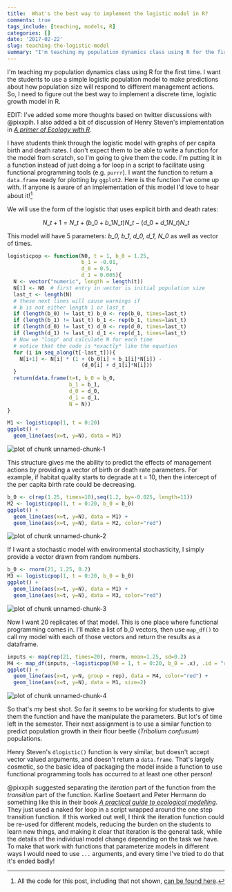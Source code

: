 ```yaml
--- 
title:  What's the best way to implement the logistic model in R?
comments: true
tags_include: [teaching, models, R]
categories: []
date: '2017-02-22'
slug: teaching-the-logistic-model
summary: "I'm teaching my population dynamics class using R for the first time. I want the students to use a simple logistic population model to make predictions about how population size will respond to different management actions. So, I need to figure out the best way to implement a discrete time, logistic growth model in R."
---
```


I'm teaching my population dynamics class using R for the first time. I want the students to use a simple logistic population model to make predictions about how population size will respond to different management actions. So, I need to figure out the best way to implement a discrete time, logistic growth model in R.

EDIT: I've added some more thoughts based on twitter discussions with @pixxpih. I also added a bit of discussion of Henry Steven's implementation in [_A primer of Ecology with R_](http://www.springer.com/life+sciences/ecology?SGWID=0-10034-0-0-0).

I have students think through the logistic model with graphs of per capita birth and death rates. I don't expect them to be able to write a function for the model from scratch, so I'm going to give them the code. I'm putting it in a function instead of just doing a for loop in a script to facilitate using functional programming tools (e.g. `purrr`). I want the function to return a `data.frame` ready for plotting by `ggplot2`. Here is the function I've come up with. If anyone is aware of an implementation of this model I'd love to hear about it![^allthecode]




We will use the form of the logistic that uses explicit birth and death rates:

$$
N\_{t+1} = N\_t + (b\_0 + b\_1 N\_t) N\_t - (d\_0 + d\_1 N\_t) N\_t
$$

This model will have 5 parameters: *b_0, b_1, d_0, d_1, N_0* as well as vector of times.


```r
logisticpop <- function(N0, t = 1, b_0 = 1.25,
                        b_1 = -0.01,
                        d_0 = 0.5,
                        d_1 = 0.005){
  N <- vector("numeric", length = length(t))
  N[1] <- N0  # first entry in vector is initial population size
  last_t <- length(N)
  # these next lines will cause warnings if
  # b is not either length 1 or last_t
  if (length(b_0) != last_t) b_0 <- rep(b_0, times=last_t)
  if (length(b_1) != last_t) b_1 <- rep(b_1, times=last_t)
  if (length(d_0) != last_t) d_0 <- rep(d_0, times=last_t)
  if (length(d_1) != last_t) d_1 <- rep(d_1, times=last_t)
  # Now we "loop" and calculate N for each time
  # notice that the code is *exactly* like the equation
  for (i in seq_along(t[-last_t])){
    N[i+1] <- N[i] * (1 + (b_0[i] + b_1[i]*N[i]) -
                        (d_0[i] + d_1[i]*N[i]))
  }
  return(data.frame(t=t, b_0 = b_0,
                    b_1 = b_1,
                    d_0 = d_0,
                    d_1 = d_1,
                    N = N))
}
```


```r
M1 <- logisticpop(1, t = 0:20)
ggplot() + 
  geom_line(aes(x=t, y=N), data = M1)
```

![plot of chunk unnamed-chunk-1](/figure/whats-the-best-logistic-model/unnamed-chunk-1-1.png)

This structure gives me the ability to predict the effects of management actions by providing a vector of birth or death rate parameters. For example, if habitat quality starts to degrade at t = 10, then the intercept of the per capita birth rate could be decreasing.


```r
b_0 <- c(rep(1.25, times=10),seq(1.2, by=-0.025, length=11))
M2 <- logisticpop(1, t = 0:20, b_0 = b_0)
ggplot() + 
  geom_line(aes(x=t, y=N), data = M1) + 
  geom_line(aes(x=t, y=N), data = M2, color="red")
```

![plot of chunk unnamed-chunk-2](/figure/whats-the-best-logistic-model/unnamed-chunk-2-1.png)

If I want a stochastic model with environmental stochasticity, I simply provide a vector drawn from random numbers.


```r
b_0 <- rnorm(21, 1.25, 0.2)
M3 <- logisticpop(1, t = 0:20, b_0 = b_0)
ggplot() + 
  geom_line(aes(x=t, y=N), data = M1) + 
  geom_line(aes(x=t, y=N), data = M3, color="red")
```

![plot of chunk unnamed-chunk-3](/figure/whats-the-best-logistic-model/unnamed-chunk-3-1.png)

Now I want 20 replicates of that model. This is one place where functional programming comes in. I'll make a list of b_0 vectors, then use `map_df()` to call my model with each of those vectors and return the results as a dataframe.


```r
inputs <- map(rep(21, times=20), rnorm, mean=1.25, sd=0.2)
M4 <- map_df(inputs, ~logisticpop(N0 = 1, t = 0:20, b_0 = .x), .id = "rep")
ggplot() + 
  geom_line(aes(x=t, y=N, group = rep), data = M4, color="red") +
  geom_line(aes(x=t, y=N), data = M1, size=2) 
```

![plot of chunk unnamed-chunk-4](/figure/whats-the-best-logistic-model/unnamed-chunk-4-1.png)

So that's my best shot. So far it seems to be working for students to give them the function and have the manipulate the parameters. But lot's of time left in the semester. Their next assignment is to use a similar function to predict population growth in their flour beetle (*Tribolium confusum*) populations. 

Henry Steven's `dlogistic()` function is very similar, but doesn't accept vector valued arguments, and doesn't return a `data.frame`. That's largely cosmetic, so the basic idea of packaging the model inside a function to use functional programming tools has occurred to at least one other person! 

@pixxpih suggested separating the *iteration* part of the function from the *transition* part of the function. Karline Soetaert and Peter Hermann do something like this in their book [_A practical guide to ecological modelling_](http://www.springer.com/life+sciences/ecology?SGWID=0-10034-0-0-0). They just used a naked for loop in a script wrapped around the one step transition function. If this worked out well, I think the iteration function could be re-used for different models, reducing the burden on the students to learn new things, and making it clear that iteration is the general task, while the details of the individual model change depending on the task we have. To make that work with functions that parameterize models in different ways I would need to use `...` arguments, and every time I've tried to do that it's ended badly! 

[^allthecode]: All the code for this post, including that not shown, [can be found here](https://github.com/atyre2/atyre2.github.io/raw/master/_drafts/whats-the-best-logistic-model.Rmd).

